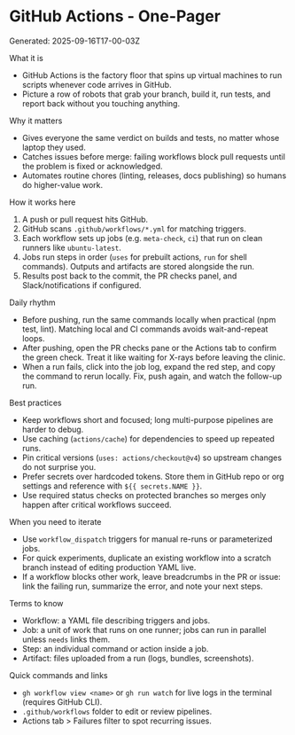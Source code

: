 # GitHub Actions - One-Pager
Generated: 2025-09-16T17-00-03Z

What it is
- GitHub Actions is the factory floor that spins up virtual machines to run scripts whenever code arrives in GitHub.
- Picture a row of robots that grab your branch, build it, run tests, and report back without you touching anything.

Why it matters
- Gives everyone the same verdict on builds and tests, no matter whose laptop they used.
- Catches issues before merge: failing workflows block pull requests until the problem is fixed or acknowledged.
- Automates routine chores (linting, releases, docs publishing) so humans do higher-value work.

How it works here
1. A push or pull request hits GitHub.
2. GitHub scans `.github/workflows/*.yml` for matching triggers.
3. Each workflow sets up jobs (e.g. `meta-check`, `ci`) that run on clean runners like `ubuntu-latest`.
4. Jobs run steps in order (`uses` for prebuilt actions, `run` for shell commands). Outputs and artifacts are stored alongside the run.
5. Results post back to the commit, the PR checks panel, and Slack/notifications if configured.

Daily rhythm
- Before pushing, run the same commands locally when practical (npm test, lint). Matching local and CI commands avoids wait-and-repeat loops.
- After pushing, open the PR checks pane or the Actions tab to confirm the green check. Treat it like waiting for X-rays before leaving the clinic.
- When a run fails, click into the job log, expand the red step, and copy the command to rerun locally. Fix, push again, and watch the follow-up run.

Best practices
- Keep workflows short and focused; long multi-purpose pipelines are harder to debug.
- Use caching (`actions/cache`) for dependencies to speed up repeated runs.
- Pin critical versions (`uses: actions/checkout@v4`) so upstream changes do not surprise you.
- Prefer secrets over hardcoded tokens. Store them in GitHub repo or org settings and reference with `${{ secrets.NAME }}`.
- Use required status checks on protected branches so merges only happen after critical workflows succeed.

When you need to iterate
- Use `workflow_dispatch` triggers for manual re-runs or parameterized jobs.
- For quick experiments, duplicate an existing workflow into a scratch branch instead of editing production YAML live.
- If a workflow blocks other work, leave breadcrumbs in the PR or issue: link the failing run, summarize the error, and note your next steps.

Terms to know
- Workflow: a YAML file describing triggers and jobs.
- Job: a unit of work that runs on one runner; jobs can run in parallel unless `needs` links them.
- Step: an individual command or action inside a job.
- Artifact: files uploaded from a run (logs, bundles, screenshots).

Quick commands and links
- `gh workflow view <name>` or `gh run watch` for live logs in the terminal (requires GitHub CLI).
- `.github/workflows` folder to edit or review pipelines.
- Actions tab > Failures filter to spot recurring issues.
